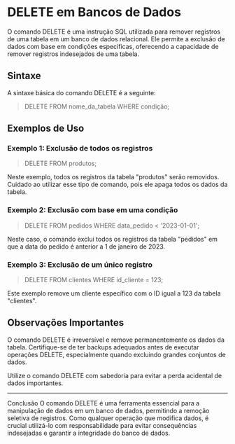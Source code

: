 # DELETE em Bancos de Dados

O comando DELETE é uma instrução SQL utilizada para remover registros de uma tabela em um banco de dados relacional. Ele permite a exclusão de dados com base em condições específicas, oferecendo a capacidade de remover registros indesejados de uma tabela.

## Sintaxe

A sintaxe básica do comando DELETE é a seguinte:

>DELETE FROM nome_da_tabela WHERE condição;

## Exemplos de Uso

### Exemplo 1: Exclusão de todos os registros

>DELETE FROM produtos;

Neste exemplo, todos os registros da tabela "produtos" serão removidos. Cuidado ao utilizar esse tipo de comando, pois ele apaga todos os dados da tabela.

### Exemplo 2: Exclusão com base em uma condição

>DELETE FROM pedidos WHERE data_pedido < '2023-01-01';

Neste caso, o comando exclui todos os registros da tabela "pedidos" em que a data do pedido é anterior a 1 de janeiro de 2023.

### Exemplo 3: Exclusão de um único registro

>DELETE FROM clientes WHERE id_cliente = 123;

Este exemplo remove um cliente específico com o ID igual a 123 da tabela "clientes".

## Observações Importantes
O comando DELETE é irreversível e remove permanentemente os dados da tabela. Certifique-se de ter backups adequados antes de executar operações DELETE, especialmente quando excluindo grandes conjuntos de dados.

Utilize o comando DELETE com sabedoria para evitar a perda acidental de dados importantes.

---
Conclusão
O comando DELETE é uma ferramenta essencial para a manipulação de dados em um banco de dados, permitindo a remoção seletiva de registros. Como qualquer operação que modifica dados, é crucial utilizá-lo com responsabilidade para evitar consequências indesejadas e garantir a integridade do banco de dados.
